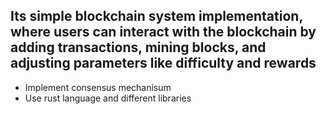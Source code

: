 ## Its simple blockchain system implementation, where users can interact with the blockchain by adding transactions, mining blocks, and adjusting parameters like difficulty and rewards
- Implement consensus mechanisum
- Use rust language and different libraries
